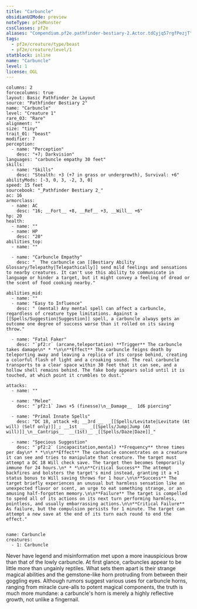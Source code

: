 ```yaml
---
title: "Carbuncle"
obsidianUIMode: preview
noteType: pf2eMonster
cssClasses: pf2e
aliases: "Compendium.pf2e.pathfinder-bestiary-2.Actor.tdCyjq57rgfPezjT" 
tags:
  - pf2e/creature/type/beast
  - pf2e/creature/level/1
statblock: inline
name: "Carbuncle"
level: 1
license: OGL
---
```


```statblock
columns: 2
forcecolumns: true
layout: Basic Pathfinder 2e Layout
source: "Pathfinder Bestiary 2"
name: "Carbuncle"
level: "Creature 1"
rare_03: "Rare"
alignment: ""
size: "tiny"
trait_01: "beast"
modifier: 7
perception:
  - name: "Perception"
    desc: "+7; Darkvision"
languages: "carbuncle empathy 30 feet"
skills:
  - name: "Skills"
    desc: "Stealth: +3 (+7 in grass or undergrowth), Survival: +6"
abilityMods: [-3, 0, 3, -2, 3, 0]
speed: 15 feet
sourcebook: "_Pathfinder Bestiary 2_"
ac: 16
armorclass:
  - name: AC
    desc: "16; __Fort__ +8, __Ref__ +3, __Will__ +6"
hp: 20
health:
  - name: ""
  - name: HP
    desc: "20"
abilities_top:
  - name: ""

  - name: "Carbuncle Empathy"
    desc: "  The carbuncle can [[Bestiary Ability Glossary/Telepathy|Telepathically]] send mild feelings and sensations to nearby creatures. It can't use this ability to communicate in language or hinder a target, but it might convey a feeling of dread or the scent of food cooking nearby."

abilities_mid:
  - name: ""
  - name: "Easy to Influence"
    desc: " (mental) Any mental spell can affect a carbuncle, regardless of creature type limitations. Against a [[Spells/Suggestion|Suggestion]] spell, a carbuncle always gets an outcome one degree of success worse than it rolled on its saving throw."

  - name: "Fatal Faker"
    desc: "`pf2:r` (arcane,teleportation) **Trigger** The carbuncle takes damage\n* * *\n\n**Effect** The carbuncle feigns death by teleporting away and leaving a replica of its corpse behind, creating a colorful flash of light and a croaking sound. The real carbuncle transports to a clear space within 30 feet that it can see, and a hollow shell remains behind. The fake body appears solid until it is touched, at which point it crumbles to dust."

attacks:
  - name: ""

  - name: "Melee"
    desc: "`pf2:1` Jaws +5 (finesse)\n__Damage__  1d6 piercing"

  - name: "Primal Innate Spells"
    desc: "DC 18, attack +8; __3rd __  _[[Spells/Levitate|Levitate (At will) (Self only)]]_; __1st __  _[[Spells/Jump|Jump (At will)]]_\n__Cantrips__  __(1st)__ _[[Spells/Daze|Daze]]_"

  - name: "Specious Suggestion"
    desc: "`pf2:2` (incapacitation,mental) **Frequency** three times per day\n* * *\n\n**Effect** The carbuncle concentrates on a creature it can see and tries to manipulate that creature. The target must attempt a DC 18 Will check save. The target then becomes temporarily immune for 24 hours.\n* * *\n\n**Critical Success** The attempt backfires and bolsters the target's mind instead, granting it a +1 status bonus to Will saving throws for 1 hour.\n\n**Success** The target briefly experiences an unusual but harmless sensation like an unexpected flavor or scent, an urge to eat something strange, or an amusing half-forgotten memory.\n\n**Failure** The target is compelled to spend all of its actions on its next turn performing harmless, pointless, and usually embarrassing actions.\n\n**Critical Failure** As failure, but the compulsion persists for 1 minute. The target can attempt a new save at the end of its turn each round to end the effect."
 
```

```encounter-table
name: Carbuncle
creatures:
  - 1: Carbuncle
```



Never have legend and misinformation met upon a more inauspicious brow than that of the lowly carbuncle. At first glance, carbuncles appear to be little more than ungainly reptiles. What sets them apart is their strange magical abilities and the gemstone-like horn protruding from between their goggling eyes. Although rumors suggest various uses for carbuncle horns, ranging from miracle cure-alls to potent magical components, the truth is much more mundane: a carbuncle's horn is merely a highly reflective growth, not unlike a fingernail.
